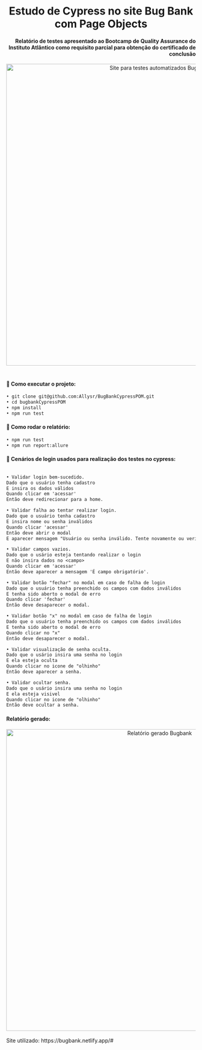 <h1 align="center">
Estudo de Cypress no site Bug Bank com Page Objects
</h1>

<h4 align="right">

Relatório de testes apresentado ao Bootcamp de Quality Assurance do Instituto Atlântico como requisito parcial para obtenção do certificado de conclusão

</h4>

<div align="center">
<img width="800px" alt="Site para testes automatizados Bugbank" src="https://i.imgur.com/Tmx5hQj.png" />
</div>

<h1></h1>


#### 🦆 Como executar o projeto:


```diff 
• git clone git@github.com:Allysr/BugBankCypressPOM.git
• cd bugbankCypressPOM
• npm install
• npm run test
```

#### 🦆 Como rodar o relatório:

```diff 
• npm run test
• npm run report:allure

```

#### 🦆 Cenários de login usados para realização dos testes no cypress:


```diff  

• Validar login bem-sucedido.
Dado que o usuário tenha cadastro
E insira os dados válidos
Quando clicar em 'acessar'
Então deve redirecionar para a home.

• Validar falha ao tentar realizar login.
Dado que o usuário tenha cadastro
E insira nome ou senha inválidos
Quando clicar 'acessar'
Então deve abrir o modal
E aparecer mensagem "Usuário ou senha inválido. Tente novamente ou verifique suas informações!".

• Validar campos vazios.
Dado que o usário esteja tentando realizar o login
E não insira dados no <campo>
Quando clicar em 'acessar'
Então deve aparecer a mensagem 'É campo obrigatório'.

• Validar botão "fechar" no modal em caso de falha de login
Dado que o usuário tenha preenchido os campos com dados inválidos
E tenha sido aberto o modal de erro
Quando clicar 'fechar'
Então deve desaparecer o modal.

• Validar botão "x" no modal em caso de falha de login
Dado que o usuário tenha preenchido os campos com dados inválidos
E tenha sido aberto o modal de erro
Quando clicar no "x"
Então deve desaparecer o modal.

• Validar visualização de senha oculta.
Dado que o usário insira uma senha no login
E ela esteja oculta
Quando clicar no icone de "olhinho"
Então deve aparecer a senha.

• Validar ocultar senha.
Dado que o usário insira uma senha no login
E ela esteja visivel
Quando clicar no icone de "olhinho"
Então deve ocultar a senha.

```

#### Relatório gerado:

<div align="center">
<img width="800px" alt="Relatório gerado Bugbank" src="https://i.imgur.com/YrkjlGl.png" />
</div>



<br>
Site utilizado: https://bugbank.netlify.app/#
<h1>

